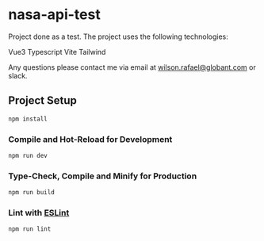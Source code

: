 # nasa-api-test

Project done as a test. The project uses the following technologies:

Vue3
Typescript
Vite
Tailwind

Any questions please contact me via email at wilson.rafael@globant.com or slack.

## Project Setup

```sh
npm install
```

### Compile and Hot-Reload for Development

```sh
npm run dev
```

### Type-Check, Compile and Minify for Production

```sh
npm run build
```

### Lint with [ESLint](https://eslint.org/)

```sh
npm run lint
```
